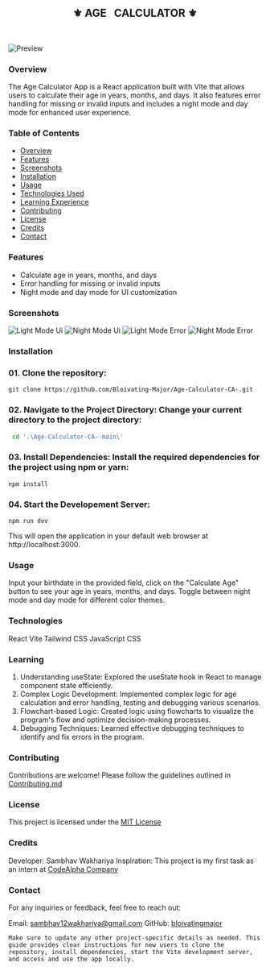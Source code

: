 <div align="center">
    <h2>⚜️ AGE &nbsp; CALCULATOR ⚜️</h2>
</div>

<br />

![Preview](https://bloivating-major.github.io/Age-Calculator-CA-/)

### Overview

The Age Calculator App is a React application built with Vite that allows users to calculate their age in years, months, and days. It also features error handling for missing or invalid inputs and includes a night mode and day mode for enhanced user experience.

### Table of Contents

- [Overview](#overview)
- [Features](#features)
- [Screenshots](#screenshots)
- [Installation](#installation)
- [Usage](#usage)
- [Technologies Used](#technologies)
- [Learning Experience](#learningexperience)
- [Contributing](#contributing)
- [License](#license)
- [Credits](#credits)
- [Contact](#contact)

### Features

- Calculate age in years, months, and days
- Error handling for missing or invalid inputs
- Night mode and day mode for UI customization

### Screenshots

![Light Mode Ui](https://github.com/Bloivating-Major/Age-Calculator-CA-/assets/102620496/292092d2-f28d-4ecf-87e0-4c6eb10701e5)
![Night Mode Ui](https://github.com/Bloivating-Major/Age-Calculator-CA-/assets/102620496/15915618-ffd9-48b5-8fd9-cf61e3c717ae)
![Light Mode Error](https://github.com/Bloivating-Major/Age-Calculator-CA-/assets/102620496/1a6ee8be-319c-40f1-936c-11416fac5f2a)
![Night Mode Error](https://github.com/Bloivating-Major/Age-Calculator-CA-/assets/102620496/6895545b-a7d6-4b0d-bf20-9302b7b82df6)

### Installation

### 01. Clone the repository:
  ```git
git clone https://github.com/Bloivating-Major/Age-Calculator-CA-.git
   ```
   
   
### 02. Navigate to the Project Directory: Change your current directory to the project directory:
  ```bash
   cd '.\Age-Calculator-CA--main\'
  ```

### 03. Install Dependencies: Install the required dependencies for the project using npm or yarn:
 ```npm
npm install
```

### 04. Start the Developement Server:
```npm
npm run dev
```

This will open the application in your default web browser at http://localhost:3000.

### Usage
Input your birthdate in the provided field, click on the "Calculate Age" button to see your age in years, months, and days. Toggle between night mode and day mode for different color themes.


### Technologies 
React
Vite
Tailwind CSS
JavaScript
CSS


### Learning 
1. Understanding useState: Explored the useState hook in React to manage component state efficiently.
2. Complex Logic Development: Implemented complex logic for age calculation and error handling, testing and debugging various scenarios.
3. Flowchart-based Logic: Created logic using flowcharts to visualize the program's flow and optimize decision-making processes.
4. Debugging Techniques: Learned effective debugging techniques to identify and fix errors in the program.




### Contributing
Contributions are welcome! Please follow the guidelines outlined in [Contributing.md](./contributing.md)


### License
This project is licensed under the [MIT License](./LICENSE)

### Credits
Developer: Sambhav Wakhariya
Inspiration: This project is my first task as an intern at [CodeAlpha Company](https://www.codealpha.tech/)

### Contact
For any inquiries or feedback, feel free to reach out:

Email: [sambhav12wakhariya@gmail.com](mailto:sambhav12wakhariya@gmail.com)
GitHub: [bloivatingmajor](https://github.com/Bloivating-Major)

```
Make sure to update any other project-specific details as needed. This guide provides clear instructions for new users to clone the repository, install dependencies, start the Vite development server, and access and use the app locally.

```